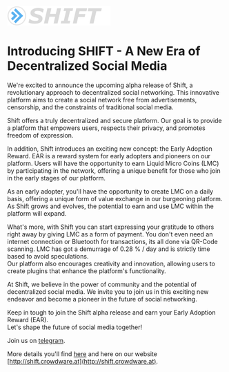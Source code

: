 ![logo](./images/logo.png "logo")  

# Introducing SHIFT - A New Era of Decentralized Social Media

We're excited to announce the upcoming alpha release of Shift, a revolutionary approach to decentralized social networking. This innovative platform aims to create a social network free from advertisements, censorship, and the constraints of traditional social media.

Shift offers a truly decentralized and secure platform. Our goal is to provide a platform that empowers users, respects their privacy, and promotes freedom of expression.

In addition, Shift introduces an exciting new concept: the Early Adoption Reward. EAR is a reward system for early adopters and pioneers on our platform. Users will have the opportunity to earn Liquid Micro Coins (LMC) by participating in the network, offering a unique benefit for those who join in the early stages of our platform.

As an early adopter, you'll have the opportunity to create LMC on a daily basis, offering a unique form of value exchange in our burgeoning platform. As Shift grows and evolves, the potential to earn and use LMC within the platform will expand.

What's more, with Shift you can start expressing your gratitude to others right away by giving LMC as a form of payment. You don't even need an internet connection or Bluetooth for transactions, its all done via QR-Code scanning. LMC has got a demurrage of 0.28 % / day and is strictly time based to avoid speculations.    
Our platform also encourages creativity and innovation, allowing users to create plugins that enhance the platform's functionality.

At Shift, we believe in the power of community and the potential of decentralized social media. We invite you to join us in this exciting new endeavor and become a pioneer in the future of social networking.

Keep in tough to join the Shift alpha release and earn your Early Adoption Reward (EAR).   
Let's shape the future of social media together!  

Join us on [telegram](https://t.me/crowdware).

More details you'll find [here](https://github.com/CrowdWare/Shift/blob/main/readme.md) and here on our website [http://shift.crowdware.at](http://shift.crowdware.at).
